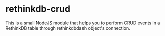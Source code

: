 # rethinkdb-crud
This is a small NodeJS module that helps you to perform CRUD events in a RethinkDB table through rethinkdbdash object's connection.
